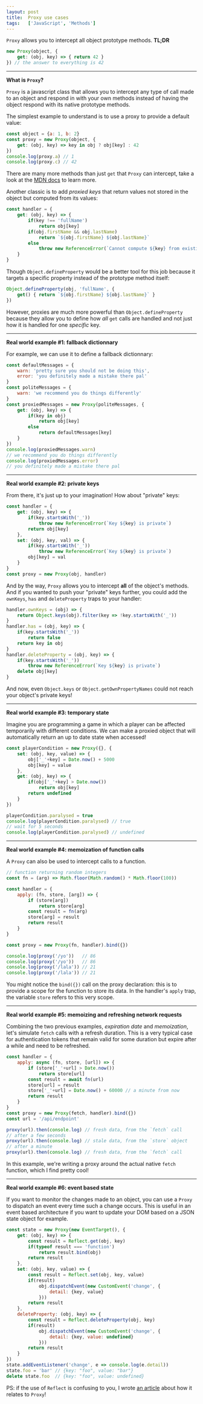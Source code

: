 ```yaml
---
layout: post
title:  Proxy use cases
tags:   ['JavaScript', 'Methods']
---
```

`Proxy` allows you to intercept all object prototype methods.
**TL;DR** 
``` javascript
new Proxy(object, {
    get: (obj, key) => { return 42 }
}) // the answer to everything is 42
```

<hr>

**What is `Proxy`?**

`Proxy` is a javascript class that allows you to intercept any type of call made to an object and respond in with your own methods instead of having the object respond with its native prototype methods.

The simplest example to understand is to use a proxy to provide a default value:
```javascript
const object = {a: 1, b: 2}
const proxy = new Proxy(object, {
    get: (obj, key) => key in obj ? obj[key] : 42
})
console.log(proxy.a) // 1
console.log(proxy.c) // 42
```
There are many more methods than just `get` that `Proxy` can intercept, take a look at the [MDN docs](https://developer.mozilla.org/en-US/docs/Web/JavaScript/Reference/Global_Objects/Proxy) to learn more.

Another classic is to add *proxied keys* that return values not stored in the object but computed from its values:
```javascript
const handler = {
    get: (obj, key) => {
        if(key !== 'fullName')
            return obj[key]
        if(obj.firstName && obj.lastName)
            return `${obj.firstName} ${obj.lastName}`
        else 
            throw new ReferenceError(`Cannot compute ${key} from existing keys`)
    }
}
```
Though `Object.defineProperty` would be a better tool for this job because it targets a specific property instead of the prototype method itself:
```javascript
Object.defineProperty(obj, 'fullName', {
    get() { return `${obj.firstName} ${obj.lastName}` }
})
```

However, proxies are much more powerful than `Object.defineProperty` because they allow you to define how *all* `get` calls are handled and not just how it is handled for one *specific* key.

<hr>

**Real world example #1: fallback dictionnary**

For example, we can use it to define a fallback dictionnary:
```javascript
const defaultMessages = {
    warn: 'pretty sure you should not be doing this',
    error: 'you definitely made a mistake there pal'
}
const politeMessages = {
    warn: 'we recommend you do things differently'
}
const proxiedMessages = new Proxy(politeMessages, {
    get: (obj, key) => {
        if(key in obj)
            return obj[key]
        else
            return defaultMessages[key]
    }
})
console.log(proxiedMessages.warn)
// we recommend you do things differently
console.log(proxiedMessages.error)
// you definitely made a mistake there pal
```

<hr>

**Real world example #2: private keys**

From there, it's just up to your imagination! How about "private" keys:
```javascript
const handler = {
    get: (obj, key) => {
        if(key.startsWith('_'))
            throw new ReferenceError(`Key ${key} is private`)
        return obj[key]
    },
    set: (obj, key, val) => {
        if(key.startsWith('_'))
            throw new ReferenceError(`Key ${key} is private`)
        obj[key] = val
    }
}
const proxy = new Proxy(obj, handler)
```

And by the way, `Proxy` allows you to intercept **all** of the object's methods. And if you wanted to push your "private" keys further, you could add the `ownKeys`, `has` and `deleteProperty` traps to your handler:
```javascript
handler.ownKeys = (obj) => {
    return Object.keys(obj).filter(key => !key.startsWith('_'))
}
handler.has = (obj, key) => {
    if(key.startsWith('_'))
        return false
    return key in obj
}
handler.deleteProperty = (obj, key) => {
    if(key.startsWith('_'))
        throw new ReferenceError(`Key ${key} is private`)
    delete obj[key]
}
```
And now, even `Object.keys` or `Object.getOwnPropertyNames` could not reach your object's private keys!

<hr>

**Real world example #3: temporary state**

Imagine you are programming a game in which a player can be affected temporarily with different conditions. We can make a proxied object that will automatically return an up to date state when accessed!
```javascript
const playerCondition = new Proxy({}, {
    set: (obj, key, value) => {
        obj['_'+key] = Date.now() + 5000
        obj[key] = value
    },
    get: (obj, key) => {
        if(obj['_'+key] > Date.now())
            return obj[key]
        return undefined
    }
})

playerCondition.paralysed = true
console.log(playerCondition.paralysed) // true
// wait for 5 seconds
console.log(playerCondition.paralysed) // undefined
```

<hr>

**Real world example #4: memoization of function calls**

A `Proxy` can also be used to intercept calls to a function.
```javascript
// function returning random integers
const fn = (arg) => Math.floor(Math.random() * Math.floor(100))

const handler = {
    apply: (fn, store, [arg]) => {
        if (store[arg])
            return store[arg]
        const result = fn(arg)
        store[arg] = result
        return result
    }
}

const proxy = new Proxy(fn, handler).bind({})

console.log(proxy('/yo'))   // 86
console.log(proxy('/yo'))   // 86
console.log(proxy('/lala')) // 21
console.log(proxy('/lala')) // 21
```
You might notice the `bind({})` call on the proxy declaration: this is to provide a scope for the function to store its data. In the handler's `apply` trap, the variable `store` refers to this very scope.

<hr>

**Real world example #5: memoizing and refreshing network requests**

Combining the two previous examples, *expiration date* and *memoization*, let's simulate `fetch` calls with a refresh duration. This is a very typical case for authentication tokens that remain valid for some duration but expire after a while and need to be refreshed.
```javascript
const handler = {
    apply: async (fn, store, [url]) => {
        if (store['_'+url] > Date.now())
            return store[url]
        const result = await fn(url)
        store[url] = result
        store['_'+url] = Date.now() + 60000 // a minute from now
        return result
    }
}
const proxy = new Proxy(fetch, handler).bind({})
const url = '/api/endpoint'

proxy(url).then(console.log) // fresh data, from the `fetch` call
// after a few seconds
proxy(url).then(console.log) // stale data, from the `store` object 
// after a minute
proxy(url).then(console.log) // fresh data, from the `fetch` call
```
In this example, we're writing a proxy around the actual native `fetch` function, which I find pretty cool!

<hr>

**Real world example #6: event based state**

If you want to monitor the changes made to an object, you can use a `Proxy` to dispatch an event every time such a change occurs. This is useful in an event based architecture if you want to update your DOM based on a JSON state object for example.
```javascript
const state = new Proxy(new EventTarget(), {
    get: (obj, key) => {
        const result = Reflect.get(obj, key)
        if(typeof result === 'function')
            return result.bind(obj)
        return result
    },
    set: (obj, key, value) => {
        const result = Reflect.set(obj, key, value)
        if(result)
            obj.dispatchEvent(new CustomEvent('change', {
                detail: {key, value}
            }))
        return result
    },
    deleteProperty: (obj, key) => { 
        const result = Reflect.deleteProperty(obj, key) 
        if(result)
            obj.dispatchEvent(new CustomEvent('change', {
                detail: {key, value: undefined}
            }))
        return result
    } 
})
state.addEventListener('change', e => console.log(e.detail))
state.foo = 'bar' // {key: "foo", value: "bar"}
delete state.foo  // {key: "foo", value: undefined}
```

PS: if the use of `Reflect` is confusing to you, I wrote [an article](http://til.florianpellet.com/2019/12/02/Proxy-and-Reflect/) about how it relates to `Proxy`!